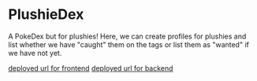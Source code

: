 # PlushieDex
A PokeDex but for plushies! Here, we can create profiles for plushies and list whether we have "caught" them on the tags or list them as "wanted" if we have not yet.


[deployed url for frontend](https://plushiedex.onrender.com)
[deployed url for backend](https://plushiedexapi.onrender.com)
